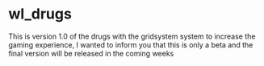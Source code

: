 # wl_drugs
This is version 1.0 of the drugs with the gridsystem system to increase the gaming experience, I wanted to inform you that this is only a beta and the final version will be released in the coming weeks
